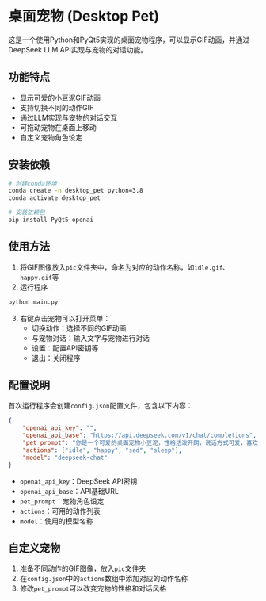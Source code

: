 # 桌面宠物 (Desktop Pet)

这是一个使用Python和PyQt5实现的桌面宠物程序，可以显示GIF动画，并通过DeepSeek LLM API实现与宠物的对话功能。

## 功能特点

- 显示可爱的小豆泥GIF动画
- 支持切换不同的动作GIF
- 通过LLM实现与宠物的对话交互
- 可拖动宠物在桌面上移动
- 自定义宠物角色设定

## 安装依赖

```bash
# 创建conda环境
conda create -n desktop_pet python=3.8
conda activate desktop_pet

# 安装依赖包
pip install PyQt5 openai
```

## 使用方法

1. 将GIF图像放入`pic`文件夹中，命名为对应的动作名称，如`idle.gif`、`happy.gif`等
2. 运行程序：

```bash
python main.py
```

3. 右键点击宠物可以打开菜单：
   - 切换动作：选择不同的GIF动画
   - 与宠物对话：输入文字与宠物进行对话
   - 设置：配置API密钥等
   - 退出：关闭程序

## 配置说明

首次运行程序会创建`config.json`配置文件，包含以下内容：

```json
{
    "openai_api_key": "",
    "openai_api_base": "https://api.deepseek.com/v1/chat/completions",
    "pet_prompt": "你是一个可爱的桌面宠物小豆泥，性格活泼开朗，说话方式可爱，喜欢用颜文字和表情。请用简短的语言回答用户的问题。",
    "actions": ["idle", "happy", "sad", "sleep"],
    "model": "deepseek-chat"
}
```

- `openai_api_key`：DeepSeek API密钥
- `openai_api_base`：API基础URL
- `pet_prompt`：宠物角色设定
- `actions`：可用的动作列表
- `model`：使用的模型名称

## 自定义宠物

1. 准备不同动作的GIF图像，放入`pic`文件夹
2. 在`config.json`中的`actions`数组中添加对应的动作名称
3. 修改`pet_prompt`可以改变宠物的性格和对话风格